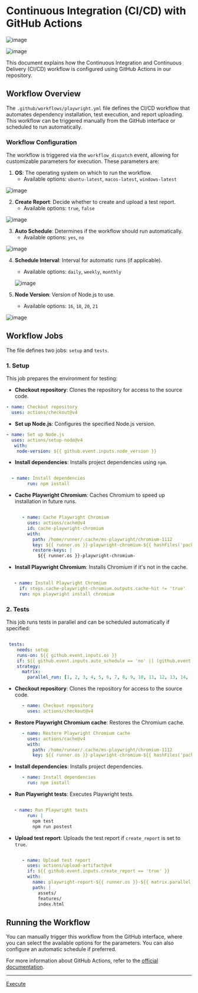 # Continuous Integration (CI/CD) with GitHub Actions

![image](https://github.com/user-attachments/assets/3add73b2-22b1-4dfe-b583-7e4729634411)

![image](https://github.com/user-attachments/assets/8d3f5874-17fd-4d9d-ac90-495c7955788e)

This document explains how the Continuous Integration and Continuous Delivery (CI/CD) workflow is configured using GitHub Actions in our repository.

## Workflow Overview

The `.github/workflows/playwright.yml` file defines the CI/CD workflow that automates dependency installation, test execution, and report uploading. This workflow can be triggered manually from the GitHub interface or scheduled to run automatically.

### Workflow Configuration

The workflow is triggered via the `workflow_dispatch` event, allowing for customizable parameters for execution. These parameters are:

1. **OS**: The operating system on which to run the workflow.
   - Available options: `ubuntu-latest`, `macos-latest`, `windows-latest`

![image](https://github.com/user-attachments/assets/ec1abc76-7180-4faf-a519-8a114a7ab30a)

2. **Create Report**: Decide whether to create and upload a test report.
   - Available options: `true`, `false`

![image](https://github.com/user-attachments/assets/867f0867-7b00-4bc0-8a87-98f150613c43)

3. **Auto Schedule**: Determines if the workflow should run automatically.
   - Available options: `yes`, `no`

![image](https://github.com/user-attachments/assets/52f76615-6737-430e-afab-bc97c578c542)

4. **Schedule Interval**: Interval for automatic runs (if applicable).
   - Available options: `daily`, `weekly`, `monthly`

   ![image](https://github.com/user-attachments/assets/f19ff906-2752-4539-8019-daf44452cb35)

5. **Node Version**: Version of Node.js to use.
   - Available options: `16`, `18`, `20`, `21`

![image](https://github.com/user-attachments/assets/f416f31f-3f66-46c2-84e9-6ff859fa1983)

## Workflow Jobs

The file defines two jobs: `setup` and `tests`.

### 1. Setup

This job prepares the environment for testing:

- **Checkout repository**: Clones the repository for access to the source code.

```yml
- name: Checkout repository
  uses: actions/checkout@v4
```

- **Set up Node.js**: Configures the specified Node.js version.

 ```yml
 - name: Set up Node.js
   uses: actions/setup-node@v4
    with:
     node-version: ${{ github.event.inputs.node_version }}
 ```

- **Install dependencies**: Installs project dependencies using `npm`.

```yml

  - name: Install dependencies
        run: npm install
```

- **Cache Playwright Chromium**: Caches Chromium to speed up installation in future runs.

```yml 

      - name: Cache Playwright Chromium
        uses: actions/cache@v4
        id: cache-playwright-chromium
        with:
          path: /home/runner/.cache/ms-playwright/chromium-1112
          key: ${{ runner.os }}-playwright-chromium-${{ hashFiles('package-lock.json') }}
          restore-keys: |
            ${{ runner.os }}-playwright-chromium-
```

- **Install Playwright Chromium**: Installs Chromium if it's not in the cache.

```yml 

   - name: Install Playwright Chromium
     if: steps.cache-playwright-chromium.outputs.cache-hit != 'true'
     run: npx playwright install chromium

``` 


### 2. Tests

This job runs tests in parallel and can be scheduled automatically if specified:

```yml 

 tests:
    needs: setup
    runs-on: ${{ github.event.inputs.os }}
    if: ${{ github.event.inputs.auto_schedule == 'no' || (github.event.inputs.auto_schedule == 'yes' && github.event.inputs.schedule_interval) }}
    strategy:
      matrix:
        parallel_run: [1, 2, 3, 4, 5, 6, 7, 8, 9, 10, 11, 12, 13, 14, 15, 16, 17, 18, 19, 20]
``` 

- **Checkout repository**: Clones the repository for access to the source code.

```yml
      - name: Checkout repository
        uses: actions/checkout@v4
```


 - **Restore Playwright Chromium cache**: Restores the Chromium cache.

```yml
      - name: Restore Playwright Chromium cache
        uses: actions/cache@v4
        with:
          path: /home/runner/.cache/ms-playwright/chromium-1112
          key: ${{ runner.os }}-playwright-chromium-${{ hashFiles('package-lock.json') }}
```

- **Install dependencies**: Installs project dependencies.

```yml
      - name: Install dependencies
        run: npm install
```

- **Run Playwright tests**: Executes Playwright tests.

```yml

   - name: Run Playwright tests
        run: |
          npm test
          npm run postest
```

- **Upload test report**: Uploads the test report if `create_report` is set to `true`.

```yml

      - name: Upload test report
        uses: actions/upload-artifact@v4
        if: ${{ github.event.inputs.create_report == 'true' }}
        with:
          name: playwright-report-${{ runner.os }}-${{ matrix.parallel_run }}
          path: |
            assets/
            features/
            index.html
```


## Running the Workflow

You can manually trigger this workflow from the GitHub interface, where you can select the available options for the parameters. You can also configure an automatic schedule if preferred.

For more information about GitHub Actions, refer to the [official documentation](https://docs.github.com/en/actions).

---

[Execute](https://github.com/thiagotobiasturk/Playwright-TS-Cucumber-Web/actions/workflows/playwright.yml)
